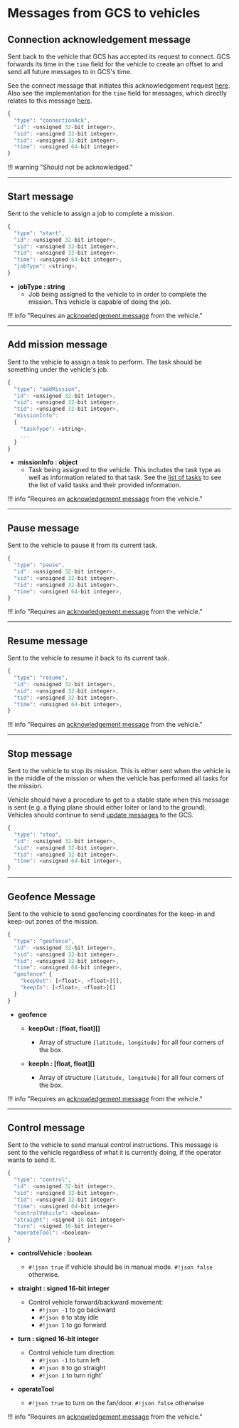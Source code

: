 # Messages from GCS to vehicles

## Connection acknowledgement message

Sent back to the vehicle that GCS has accepted its request to connect. GCS forwards its time in the
`time` field for the vehicle to create an offset to and send all future messages to in GCS's time.

See the connect message that initiates this acknowledgement request
[here](../vehicles-gcs-messages/#connect-message). Also see the implementation for the `time`
field for messages, which directly relates to this message [here](../implementation/#setting-time).

```javascript
{
  "type": "connectionAck",
  "id": <unsigned 32-bit integer>,
  "sid": <unsigned 32-bit integer>,
  "tid": <unsigned 32-bit integer>,
  "time": <unsigned 64-bit integer>
}
```

!!! warning "Should not be acknowledged."

----------------------------------------------------------------------------------------------------

## Start message

Sent to the vehicle to assign a job to complete a mission.

```javascript
{
  "type": "start",
  "id": <unsigned 32-bit integer>,
  "sid": <unsigned 32-bit integer>,
  "tid": <unsigned 32-bit integer>,
  "time": <unsigned 64-bit integer>,
  "jobType": <string>,
}
```

  - **jobType : string**
      - Job being assigned to the vehicle to in order to complete the mission. This vehicle is
      capable of doing the job.

!!! info "Requires an [acknowledgement message][] from the vehicle."

----------------------------------------------------------------------------------------------------

## Add mission message

Sent to the vehicle to assign a task to perform. The task should be something under the vehicle's
job.

```javascript
{
  "type": "addMission",
  "id": <unsigned 32-bit integer>,
  "sid": <unsigned 32-bit integer>,
  "tid": <unsigned 32-bit integer>,
  "missionInfo":
  {
    "taskType": <string>,
    ...
  }
}
```

  - **missionInfo : object**
      - Task being assigned to the vehicle. This includes the task type as well as information
      related to that task. See the [list of tasks][] to see the list of valid tasks and their
      provided information.

!!! info "Requires an [acknowledgement message][] from the vehicle."

----------------------------------------------------------------------------------------------------

## Pause message

Sent to the vehicle to pause it from its current task.

```javascript
{
  "type": "pause",
  "id": <unsigned 32-bit integer>,
  "sid": <unsigned 32-bit integer>,
  "tid": <unsigned 32-bit integer>,
  "time": <unsigned 64-bit integer>,
}
```

!!! info "Requires an [acknowledgement message][] from the vehicle."

----------------------------------------------------------------------------------------------------

## Resume message

Sent to the vehicle to resume it back to its current task.

```javascript
{
  "type": "resume",
  "id": <unsigned 32-bit integer>,
  "sid": <unsigned 32-bit integer>,
  "tid": <unsigned 32-bit integer>,
  "time": <unsigned 64-bit integer>,
}
```

!!! info "Requires an [acknowledgement message][] from the vehicle."

----------------------------------------------------------------------------------------------------

## Stop message

Sent to the vehicle to stop its mission. This is either sent when the vehicle is in the middle of
the mission or when the vehicle has performed all tasks for the mission.

Vehicle should have a procedure to get to a stable state when this message is sent (e.g. a flying
plane should either loiter or land to the ground). Vehicles should continue to send
[update messages][] to the GCS.

```javascript
{
  "type": "stop",
  "id": <unsigned 32-bit integer>,
  "sid": <unsigned 32-bit integer>,
  "tid": <unsigned 32-bit integer>,
  "time": <unsigned 64-bit integer>,
}
```

----------------------------------------------------------------------------------------------------

## Geofence Message

Sent to the vehicle to send geofencing coordinates for the keep-in and keep-out zones of the mission.

```javascript
{
  "type": "geofence",
  "id": <unsigned 32-bit integer>,
  "sid": <unsigned 32-bit integer>,
  "tid": <unsigned 32-bit integer>,
  "time": <unsigned 64-bit integer>,
  "geofence" {
    "keepOut": [<float>, <float>][],
    "keepIn": [<float>, <float>][]
  }
}
```

  - **geofence**
      - **keepOut : [float, float][]**
          - Array of structure `[latitude, longitude]` for all four corners of the box.

      - **keepIn : [float, float][]**
          - Array of structure `[latitude, longitude]` for all four corners of the box.

!!! info "Requires an [acknowledgement message][] from the vehicle."

----------------------------------------------------------------------------------------------------

## Control message

Sent to the vehicle to send manual control instructions. This message is sent to the vehicle
regardless of what it is currently doing, if the operator wants to send it.

```javascript
{
  "type": "control",
  "id": <unsigned 32-bit integer>,
  "sid": <unsigned 32-bit integer>,
  "tid": <unsigned 32-bit integer>
  "time": <unsigned 64-bit integer>
  "controlVehicle": <boolean>
  "straight": <signed 16-bit integer>
  "turn": <signed 16-bit integer>
  "operateTool": <boolean>
}
```

  - **controlVehicle : boolean**
      - `#!json true` if vehicle should be in manual mode. `#!json false` otherwise.

  - **straight : signed 16-bit integer**
      - Control vehicle forward/backward movement:
          - `#!json -1` to go backward
          - `#!json 0` to stay idle
          - `#!json 1` to go forward

  - **turn : signed 16-bit integer**
      - Control vehicle turn direction:
          - `#!json -1` to turn left
          - `#!json 0` to go straight
          - `#!json 1` to turn right'

  - **operateTool**
      - `#!json true` to turn on the fan/door. `#!json false` otherwise

!!! info "Requires an [acknowledgement message][] from the vehicle."

[acknowledgement message]: ../other-messages/#acknowledgement-message
[list of tasks]: ../../jobs-tasks/tasks/
[update messages]: ../vehicles-gcs-messages/#update-message
